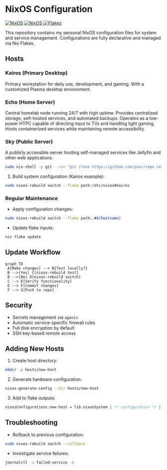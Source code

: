 # NixOS Configuration

[![NixOS](https://img.shields.io/badge/NixOS-Unstable-red)](https://nixos.org)
[![NixOS](https://img.shields.io/badge/NixOS-Stable-blue)](https://nixos.org)
[![Flakes](https://img.shields.io/badge/Flakes-Enabled-green)](https://nixos.wiki/wiki/Flakes)

This repository contains my personal NixOS configuration files for system and service management. Configurations are fully declarative and managed via Nix Flakes.

## Hosts

### Kairos (Primary Desktop)
Primary workstation for daily use, development, and gaming. With a customized Plasma desktop environment.

### Echo (Home Server)
Central homelab node running 24/7 with high uptime. Provides centralized storage, self-hosted services, and automated backups. Operates as a low-power HTPC capable of directing input to TVs and handling light gaming. Hosts containerized services while maintaining remote accessibility.

### Sky (Public Server)

A publicly accessible server hosting self-managed services like Jellyfin and other web applications.
```bash
sudo nix-shell -p git --run "git clone https://github.com/your/repo /etc/nixos"
```
2. Build system configuration (Kairos example):
```bash
sudo nixos-rebuild switch --flake path:/etc/nixos#kairos
```

### Regular Maintenance
- Apply configuration changes:
```bash
sudo nixos-rebuild switch --flake path:.#$(hostname)
```
- Update flake inputs:
```bash
nix flake update
```

## Update Workflow
```mermaid
graph TD
 A[Make changes] --> B{Test locally?}
 B -->|Yes| C[nixos-rebuild test]
 B -->|No| D[nixos-rebuild switch]
 C --> E[Verify functionality]
 E --> F[Commit changes]
 F --> G[Push to repo]
```

## Security
- Secrets management via `agenix`
- Automatic service-specific firewall rules
- Full disk encryption by default
- SSH key-based remote access

## Adding New Hosts
1. Create host directory:
```bash
mkdir -p hosts/new-host
```
2. Generate hardware configuration:
```bash
nixos-generate-config --dir hosts/new-host
```
3. Add to flake outputs:
```nix
nixosConfigurations.new-host = lib.nixosSystem { /* configuration */ };
```

## Troubleshooting
- Rollback to previous configuration:
```bash
sudo nixos-rebuild switch --rollback
```
- Investigate service failures:
```bash
journalctl -u failed-service -b
```